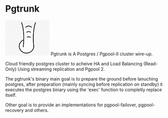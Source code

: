 # Pgtrunk
![pgtrunk logo](https://raw.githubusercontent.com/SysBind/pgtrunk/master/logo.png)
Pgtrunk is A Postgres / Pgpool-II cluster wire-up.

Cloud friendly postgres cluster to acheive HA and Load Balancing (Read-Only)
Using streaming replication and Pgpool 2.

The pgtrunk's binary main goal is to prepare the ground before lanuching postgres,
after preparation (mainly syncing before replication on standby) it executes the postgres binary using the 'exec' function to completly replace itself.

Other goal is to provide an implementations for pgpool-failover, pgpool-recovery and others.
